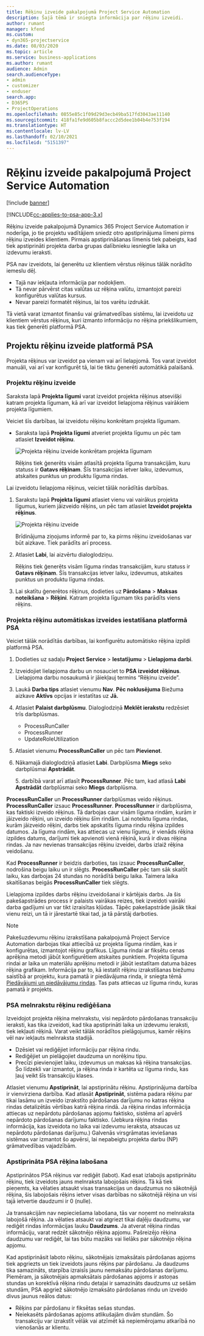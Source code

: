 ```yaml
---
title: Rēķinu izveide pakalpojumā Project Service Automation
description: Šajā tēmā ir sniegta informācija par rēķinu izveidi.
author: rumant
manager: kfend
ms.custom:
- dyn365-projectservice
ms.date: 08/03/2020
ms.topic: article
ms.service: business-applications
ms.author: rumant
audience: Admin
search.audienceType:
- admin
- customizer
- enduser
search.app:
- D365PS
- ProjectOperations
ms.openlocfilehash: 0855e85c1f09d29d3ecb49ba517fd3043ae11140
ms.sourcegitcommit: 418fa1fe9d605b8faccc2d5dee1b04b4e753f194
ms.translationtype: HT
ms.contentlocale: lv-LV
ms.lasthandoff: 02/10/2021
ms.locfileid: "5151397"
---
```

# <a name="invoicing-in-project-service-automation"></a>Rēķinu izveide pakalpojumā Project Service Automation

[!include [banner](../includes/psa-now-project-operations.md)]

[!INCLUDE[cc-applies-to-psa-app-3.x](../includes/cc-applies-to-psa-app-3x.md)]

Rēķinu izveide pakalpojumā Dynamics 365 Project Service Automation ir noderīga, jo tie projektu vadītājiem sniedz otro apstiprinājuma līmeni pirms rēķinu izveides klientiem. Pirmais apstiprināšanas līmenis tiek pabeigts, kad tiek apstiprināti projekta darba grupas dalībnieku iesniegtie laika un izdevumu ieraksti.

PSA nav izveidots, lai ģenerētu uz klientiem vērstus rēķinus tālāk norādīto iemeslu dēļ.

- Tajā nav iekļauta informācija par nodokļiem.
- Tā nevar pārvērst citas valūtas uz rēķina valūtu, izmantojot pareizi konfigurētus valūtas kursus.
- Nevar pareizi formatēt rēķinus, lai tos varētu izdrukāt.

Tā vietā varat izmantot finanšu vai grāmatvedības sistēmu, lai izveidotu uz klientiem vērstus rēķinus, kuri izmanto informāciju no rēķina priekšlikumiem, kas tiek ģenerēti platformā PSA.

## <a name="creating-project-invoices-in-psa"></a>Projektu rēķinu izveide platformā PSA

Projekta rēķinus var izveidot pa vienam vai arī lielapjomā. Tos varat izveidot manuāli, vai arī var konfigurēt tā, lai tie tiktu ģenerēti automātikā palaišanā.

### <a name="manually-create-project-invoices-in-psa"></a>Projektu rēķinu izveide

Saraksta lapā **Projekta līgumi** varat izveidot projekta rēķinus atsevišķi katram projekta līgumam, kā arī var izveidot lielapjoma rēķinus vairākiem projekta līgumiem.

Veiciet šīs darbības, lai izveidotu rēķinu konkrētam projekta līgumam.

- Saraksta lapā **Projekta līgumi** atveriet projekta līgumu un pēc tam atlasiet **Izveidot rēķinu**.

    ![Projekta rēķinu izveide konkrētam projekta līgumam](media/CreateProjectInvoicesOneByOne.png)

    Rēķins tiek ģenerēts visām atlasītā projekta līguma transakcijām, kuru statuss ir **Gatavs rēķinam**. Šīs transakcijas ietver laiku, izdevumus, atskaites punktus un produktu līguma rindas.

Lai izveidotu lielapjoma rēķinus, veiciet tālāk norādītās darbības.

1. Sarakstu lapā **Projekta līgumi** atlasiet vienu vai vairākus projekta līgumus, kuriem jāizveido rēķins, un pēc tam atlasiet **Izveidot projekta rēķinus**.

    ![Projekta rēķinu izveide](media/CreateProjectInvoicesBulk.png)

    Brīdinājuma ziņojums informē par to, ka pirms rēķinu izveidošanas var būt aizkave. Tiek parādīts arī process.

2. Atlasiet **Labi**, lai aizvērtu dialoglodziņu.

    Rēķins tiek ģenerēts visām līguma rindas transakcijām, kuru statuss ir **Gatavs rēķinam**. Šīs transakcijas ietver laiku, izdevumus, atskaites punktus un produktu līguma rindas.

3. Lai skatītu ģenerētos rēķinus, dodieties uz **Pārdošana** \> **Maksas noteikšana** \> **Rēķini**. Katram projekta līgumam tiks parādīts viens rēķins.

### <a name="set-up-automated-creation-of-project-invoices-in-psa"></a>Projekta rēķinu automātiskas izveides iestatīšana platformā PSA

Veiciet tālāk norādītās darbības, lai konfigurētu automātisko rēķina izpildi platformā PSA.

1. Dodieties uz sadaļu **Project Service** \> **Iestatījumu** \> **Lielapjoma darbi**.
2. Izveidojiet lielapjoma darbu un nosauciet to **PSA izveidot rēķinus**. Lielapjoma darbu nosaukumā ir jāiekļauj termins “Rēķinu izveide”.
3. Laukā **Darba tips** atlasiet vienumu **Nav**. **Pēc noklusējuma** Biežuma aizkave **Aktīvs** opcijas ir iestatītas uz **Jā.**
4. Atlasiet **Palaist darbplūsmu**. Dialoglodziņā **Meklēt ierakstu** redzēsiet trīs darbplūsmas.

    - ProcessRunCaller
    - ProcessRunner
    - UpdateRoleUtilization

5. Atlasiet vienumu **ProcessRunCaller** un pēc tam **Pievienot**.
6. Nākamajā dialoglodziņā atlasiet **Labi**. Darbplūsma **Miegs** seko darbplūsmai **Apstrādāt**.

    5. darbībā varat arī atlasīt **ProcessRunner**. Pēc tam, kad atlasā **Labi** **Apstrādāt** darbplūsmai seko **Miegs** darbplūsma.

**ProcessRunCaller** un **ProcessRunner** darbplūsmas veido rēķinus. **ProcessRunCaller** izsauc **ProcessRunner**. **ProcessRunner** ir darbplūsma, kas faktiski izveido rēķinus. Tā darbojas caur visām līguma rindām, kurām ir jāizveido rēķini, un izveido rēķinu šīm rindām. Lai noteiktu līguma rindas, kurām jāizveido rēķini, darbs tiek apskatīts līguma rindu rēķina izpildes datumos. Ja līguma rindām, kas attiecas uz vienu līgumu, ir vienāds rēķina izpildes datums, darījumi tiek apvienoti vienā rēķinā, kurā ir divas rēķina rindas. Ja nav nevienas transakcijas rēķinu izveidei, darbs izlaiž rēķina veidošanu.

Kad **ProcessRunner** ir beidzis darboties, tas izsauc **ProcessRunCaller**, nodrošina beigu laiku un ir slēgts. **ProcessRunCaller** pēc tam sāk skaitīt laiku, kas darbojas 24 stundas no norādītā beigu laika. Taimera laika skaitīšanas beigās **ProcessRunCaller** tiek slēgts.

Lielapjoma izpildes darbs rēķinu izveidošanai ir kārtējais darbs. Ja šis pakešapstrādes process ir palaists vairākas reizes, tiek izveidoti vairāki darba gadījumi un var tikt izraisītas kļūdas. Tāpēc pakešapstrāde jāsāk tikai vienu reizi, un tā ir jārestartē tikai tad, ja tā pārstāj darboties.

> [!NOTE]
> Pakešuzdevumu rēķinu izrakstīšana pakalpojumā Project Service Automation darbojas tikai attiecībā uz projekta līguma rindām, kas ir konfigurētas, izmantojot rēķinu grafikus. Līguma rindai ar fiksētu cenas aprēķina metodi jābūt konfigurētiem atskaites punktiem. Projekta līguma rindai ar laika un materiālu aprēķinu metodi ir jābūt iestatītam datuma bāzes rēķina grafikam. Informācija par to, kā iestatīt rēķinu izrakstīšanas biežumu saistībā ar projektu, kura pamatā ir piedāvājuma rinda, ir sniegta tēmā [Piedāvājumi un piedāvājumu rindas](basic-quote-lines.md#invoice-schedule). Tas pats attiecas uz līguma rindu, kuras pamatā ir projekts.      
 
### <a name="edit-a-draft-psa-invoice"></a>PSA melnrakstu rēķinu rediģēšana

Izveidojot projekta rēķina melnrakstu, visi nepārdoto pārdošanas transakciju ieraksti, kas tika izveidoti, kad tika apstiprināti laika un izdevumu ieraksti, tiek iekļauti rēķinā. Varat veikt tālāk norādītos pielāgojumus, kamēr rēķins vēl nav iekļauts melnraksta stadijā.

- Dzēsiet vai rediģējiet informāciju par rēķina rindu.
- Rediģējiet un pielāgojiet daudzuma un norēķinu tipu.
- Precīzi pievienojiet laiku, izdevumus un maksas kā rēķina transakcijas. Šo līdzekli var izmantot, ja rēķina rinda ir kartēta uz līguma rindu, kas ļauj veikt šīs transakciju klases.

Atlasiet vienumu **Apstiprināt**, lai apstiprinātu rēķinu. Apstiprinājuma darbība ir vienvirziena darbība. Kad atlasāt **Apstiprināt**, sistēma padara rēķinu par tikai lasāmu un izveido izrakstīto pārdošanas darījumu no katras rēķina rindas detalizētās vērtības katrā rēķina rindā. Ja rēķina rindas informācija attiecas uz nepārdotu pārdošanas apjomu faktisko, sistēma arī apvērš nepārdoto pārdošanas darījumu faktisko. (Jebkura rēķina rindas informācija, kas izveidota no laika vai izdevumu ieraksta, atsaucas uz nepārdotu pārdošanas darījumu.) Galvenās virsgrāmatas ieviešanas sistēmas var izmantot šo apvērsi, lai nepabeigtu projekta darbu (NP) grāmatvedības vajadzībām.

### <a name="correct-a-confirmed-psa-invoice"></a>Apstiprināta PSA rēķina labošana

Apstiprinātos PSA rēķinus var rediģēt (labot). Kad esat izlabojis apstiprinātu rēķinu, tiek izveidots jauns melnraksta labojošais rēķins. Tā kā tiek pieņemts, ka vēlaties atsaukt visas transakcijas un daudzumus no sākotnējā rēķina, šis labojošais rēķins ietver visas darbības no sākotnējā rēķina un visi tajā ietvertie daudzumi ir 0 (nulle).

Ja transakcijām nav nepieciešama labošana, tās var noņemt no melnraksta labojošā rēķina. Ja vēlaties atsaukt vai atgriezt tikai daļēju daudzumu, var rediģēt rindas informācijas lauku **Daudzums**. Ja atverat rēķina rindas informāciju, varat redzēt sākotnējo rēķina apjomu. Pašreizējo rēķina daudzumu var rediģēt, lai tas būtu mazāks vai lielāks par sākotnējo rēķina apjomu.

Kad apstiprināsit laboto rēķinu, sākotnējais izmaksātais pārdošanas apjoms tiek apgriezts un tiek izveidots jauns rēķins par pārdošanu. Ja daudzums tika samazināts, starpība izraisīs jaunu nemaksātu pārdošanas darījumu. Piemēram, ja sākotnējais apmaksātais pārdošanas apjoms ir astoņas stundas un korektīvā rēķina rindu detaļai ir samazināts daudzums uz sešām stundām, PSA apgriež sākotnējo izmaksāto pārdošanas rindu un izveido divus jaunus reālos datus:

- Rēķins par pārdošanu ir fiksētas sešas stundas.
- Neiekasēts pārdošanas apjoms atlikušajām divām stundām. Šo transakciju var izrakstīt vēlāk vai atzīmēt kā nepiemērojamu atkarībā no vienošanās ar klientu.

